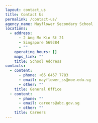 ```yaml
---
layout: contact_us
title: Contact Us
permalink: /contact-us/
agency_name: Mayflower Secondary School
locations:
  - address:
      - 2 Ang Mo Kio St 21
      - Singapore 569384
      - ""
    operating_hours: []
    maps_link: ""
    title: School Address
contacts:
  - content:
      - phone: +65 6457 7783
      - email: mayflower_ss@moe.edu.sg
      - other: ""
    title: General Office
  - content:
      - phone: ""
      - email: careers@abc.gov.sg
      - other: ""
    title: Careers
---
```

